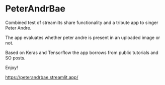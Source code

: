 # PeterAndrBae

Combined test of streamilts share functionality and a tribute app to singer Peter Andre.

The app evaluates whether peter andre is present in an uploaded image or not.

Based on Keras and Tensorflow the app borrows from public tutorials and SO posts.

Enjoy!

https://peterandrbae.streamlit.app/
